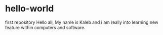 # hello-world
first repository
Hello all,
My name is Kaleb and i am really into learning new feature within computers and software.
